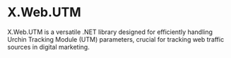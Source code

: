 # X.Web.UTM
X.Web.UTM is a versatile .NET library designed for efficiently handling Urchin Tracking Module (UTM) parameters, crucial for tracking web traffic sources in digital marketing.
